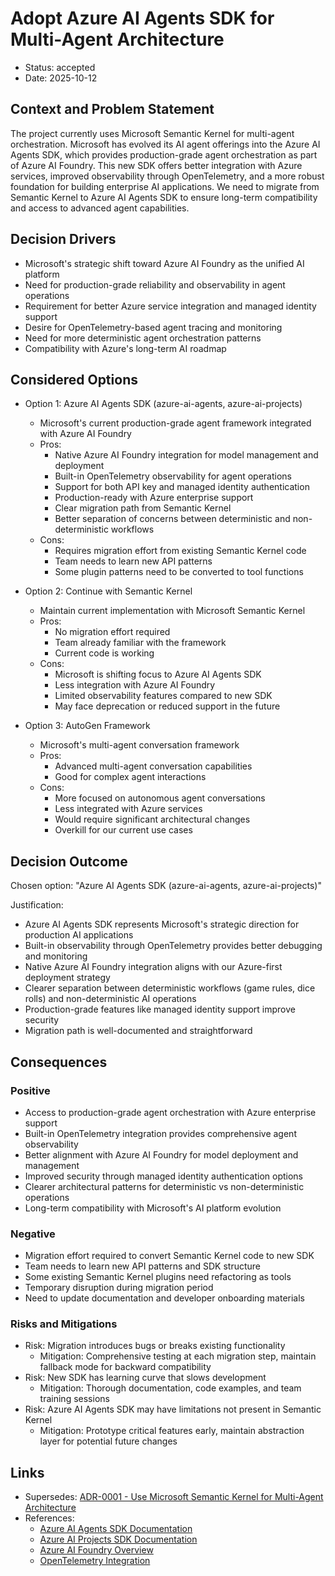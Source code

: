 # Adopt Azure AI Agents SDK for Multi-Agent Architecture

* Status: accepted
* Date: 2025-10-12

## Context and Problem Statement

The project currently uses Microsoft Semantic Kernel for multi-agent orchestration. Microsoft has evolved its AI agent offerings into the Azure AI Agents SDK, which provides production-grade agent orchestration as part of Azure AI Foundry. This new SDK offers better integration with Azure services, improved observability through OpenTelemetry, and a more robust foundation for building enterprise AI applications. We need to migrate from Semantic Kernel to Azure AI Agents SDK to ensure long-term compatibility and access to advanced agent capabilities.

## Decision Drivers

* Microsoft's strategic shift toward Azure AI Foundry as the unified AI platform
* Need for production-grade reliability and observability in agent operations
* Requirement for better Azure service integration and managed identity support
* Desire for OpenTelemetry-based agent tracing and monitoring
* Need for more deterministic agent orchestration patterns
* Compatibility with Azure's long-term AI roadmap

## Considered Options

* Option 1: Azure AI Agents SDK (azure-ai-agents, azure-ai-projects)
    * Microsoft's current production-grade agent framework integrated with Azure AI Foundry
    * Pros:
      * Native Azure AI Foundry integration for model management and deployment
      * Built-in OpenTelemetry observability for agent operations
      * Support for both API key and managed identity authentication
      * Production-ready with Azure enterprise support
      * Clear migration path from Semantic Kernel
      * Better separation of concerns between deterministic and non-deterministic workflows
    * Cons:
      * Requires migration effort from existing Semantic Kernel code
      * Team needs to learn new API patterns
      * Some plugin patterns need to be converted to tool functions

* Option 2: Continue with Semantic Kernel
    * Maintain current implementation with Microsoft Semantic Kernel
    * Pros:
      * No migration effort required
      * Team already familiar with the framework
      * Current code is working
    * Cons:
      * Microsoft is shifting focus to Azure AI Agents SDK
      * Less integration with Azure AI Foundry
      * Limited observability features compared to new SDK
      * May face deprecation or reduced support in the future

* Option 3: AutoGen Framework
    * Microsoft's multi-agent conversation framework
    * Pros:
      * Advanced multi-agent conversation capabilities
      * Good for complex agent interactions
    * Cons:
      * More focused on autonomous agent conversations
      * Less integrated with Azure services
      * Would require significant architectural changes
      * Overkill for our current use cases

## Decision Outcome

Chosen option: "Azure AI Agents SDK (azure-ai-agents, azure-ai-projects)"

Justification:
* Azure AI Agents SDK represents Microsoft's strategic direction for production AI applications
* Built-in observability through OpenTelemetry provides better debugging and monitoring
* Native Azure AI Foundry integration aligns with our Azure-first deployment strategy
* Clearer separation between deterministic workflows (game rules, dice rolls) and non-deterministic AI operations
* Production-grade features like managed identity support improve security
* Migration path is well-documented and straightforward

## Consequences

### Positive
* Access to production-grade agent orchestration with Azure enterprise support
* Built-in OpenTelemetry integration provides comprehensive agent observability
* Better alignment with Azure AI Foundry for model deployment and management
* Improved security through managed identity authentication options
* Clearer architectural patterns for deterministic vs non-deterministic operations
* Long-term compatibility with Microsoft's AI platform evolution

### Negative
* Migration effort required to convert Semantic Kernel code to new SDK
* Team needs to learn new API patterns and SDK structure
* Some existing Semantic Kernel plugins need refactoring as tools
* Temporary disruption during migration period
* Need to update documentation and developer onboarding materials

### Risks and Mitigations
* Risk: Migration introduces bugs or breaks existing functionality
  * Mitigation: Comprehensive testing at each migration step, maintain fallback mode for backward compatibility
* Risk: New SDK has learning curve that slows development
  * Mitigation: Thorough documentation, code examples, and team training sessions
* Risk: Azure AI Agents SDK may have limitations not present in Semantic Kernel
  * Mitigation: Prototype critical features early, maintain abstraction layer for potential future changes

## Links

* Supersedes: [ADR-0001 - Use Microsoft Semantic Kernel for Multi-Agent Architecture](0001-semantic-kernel-multi-agent-framework.md)
* References:
  * [Azure AI Agents SDK Documentation](https://learn.microsoft.com/en-us/python/api/overview/azure/ai-agents-readme)
  * [Azure AI Projects SDK Documentation](https://learn.microsoft.com/en-us/python/api/overview/azure/ai-projects-readme)
  * [Azure AI Foundry Overview](https://learn.microsoft.com/en-us/azure/ai-services/agents/overview)
  * [OpenTelemetry Integration](https://opentelemetry.io/docs/languages/python/)
